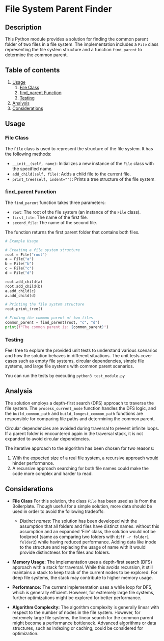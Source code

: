 # File System Parent Finder

## Description

This Python module provides a solution for finding the common parent folder of two files in a file system. The implementation includes a `File` class representing the file system structure and a function `find_parent` to determine the common parent.

## Table of contents

1. [Usage](#usage)
   1. [File Class](#file-class)
   2. [find_parent Function](#find_parent-function)
   3. [Testing](#testing)
2. [Analysis](#analysis)
3. [Considerations](#considerations)

## Usage

### File Class

The `File` class is used to represent the structure of the file system. It has the following methods:

- `__init__(self, name)`: Initializes a new instance of the `File` class with the specified name.
- `add_child(self, file)`: Adds a child file to the current file.
- `print_tree(self, indent="")`: Prints a tree structure of the file system.

### find_parent Function

The `find_parent` function takes three parameters:

- `root`: The root of the file system (an instance of the `File` class).
- `first_file`: The name of the first file.
- `second_file`: The name of the second file.

The function returns the first parent folder that contains both files.

```python
# Example Usage

# Creating a file system structure
root = File("root")
a = File("a")
b = File("b")
c = File("c")
d = File("d")

root.add_child(a)
root.add_child(b)
a.add_child(c)
a.add_child(d)

# Printing the file system structure
root.print_tree()

# Finding the common parent of two files
common_parent = find_parent(root, "c", "d")
print(f"The common parent is: {common_parent}")
```

### Testing

Feel free to explore the provided unit tests to understand various scenarios and how the solution behaves in different situations. The unit tests cover cases such as empty file systems, circular dependencies, simple file systems, and large file systems with common parent scenarios.

You can run the tests by executing
`python3 test_module.py`

## Analysis

The solution employs a depth-first search (DFS) approach to traverse the file system. The `process_current_node` function handles the DFS logic, and the `build_common_path` and `build_longest_common_path` functions are responsible for comparing file paths and determining the common parent.

Circular dependencies are avoided during traversal to prevent infinite loops. If a parent folder is encountered again in the traversal stack, it is not expanded to avoid circular dependencies.

The iterative approach to the algorithm has been chosen for two reasons:

1. With the expected size of a real file system, a recursive approach would hinder performance.
2. A recursive approach searching for both file names could make the code more complex and harder to read.

## Considerations

- **File Class** For this solution, the class `File` has been used as is from the Boilerplate. Though useful for a simple solution, more data should be used in order to avoid the following tradeoffs:

  - _Distinct names_: The solution has been developed with the assumption that all folders and files have distinct names. without this assumption and an expanded 'File' class, the solution would not be foolproof (same as comparing two folders with `diff -r folder1 folder2`) while having reduced performance. Adding data like inode to the structure and replacing the usage of name with it would provide distinctness for the files and folders.

- **Memory Usage:** The implementation uses a depth-first search (DFS) approach with a stack for traversal. While this avoids recursion, it still maintains a stack to keep track of the current nodes to be explored. For deep file systems, the stack may contribute to higher memory usage.

- **Performance:** The current implementation uses a while loop for DFS, which is generally efficient. However, for extremely large file systems, further optimizations might be explored for better performance.

- **Algorithm Complexity:** The algorithm complexity is generally linear with respect to the number of nodes in the file system. However, for extremely large file systems, the linear search for the common parent might become a performance bottleneck. Advanced algorithms or data structures, such as indexing or caching, could be considered for optimization.
